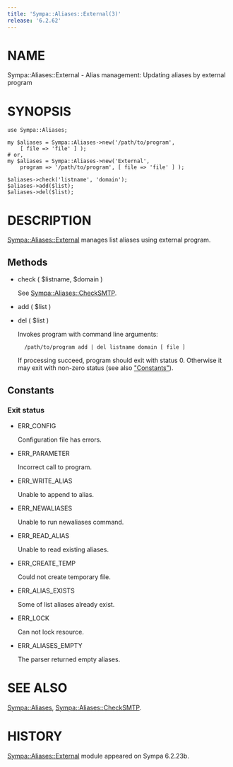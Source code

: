 ```yaml
---
title: 'Sympa::Aliases::External(3)'
release: '6.2.62'
---
```


# NAME

Sympa::Aliases::External -
Alias management: Updating aliases by external program

# SYNOPSIS

    use Sympa::Aliases;
    
    my $aliases = Sympa::Aliases->new('/path/to/program',
        [ file => 'file' ] );
    # or,
    my $aliases = Sympa::Aliases->new('External',
        program => '/path/to/program', [ file => 'file' ] );
    
    $aliases->check('listname', 'domain');
    $aliases->add($list);
    $aliases->del($list);

# DESCRIPTION 

[Sympa::Aliases::External](./Sympa-Aliases-External.3.md) manages list aliases using external program.

## Methods

- check ( $listname, $domain )

    See [Sympa::Aliases::CheckSMTP](./Sympa-Aliases-CheckSMTP.3.md).

- add ( $list )
- del ( $list )

    Invokes program with command line arguments:

        /path/to/program add | del listname domain [ file ]

    If processing succeed, program should exit with status 0.
    Otherwise it may exit with non-zero status (see also ["Constants"](#constants)).

## Constants

### Exit status

- ERR\_CONFIG

    Configuration file has errors.

- ERR\_PARAMETER

    Incorrect call to program.

- ERR\_WRITE\_ALIAS

    Unable to append to alias.

- ERR\_NEWALIASES

    Unable to run newaliases command.

- ERR\_READ\_ALIAS

    Unable to read existing aliases.

- ERR\_CREATE\_TEMP

    Could not create temporary file.

- ERR\_ALIAS\_EXISTS

    Some of list aliases already exist.

- ERR\_LOCK

    Can not lock resource.

- ERR\_ALIASES\_EMPTY

    The parser returned empty aliases.

# SEE ALSO

[Sympa::Aliases](./Sympa-Aliases.3.md),
[Sympa::Aliases::CheckSMTP](./Sympa-Aliases-CheckSMTP.3.md).

# HISTORY

[Sympa::Aliases::External](./Sympa-Aliases-External.3.md) module appeared on Sympa 6.2.23b.
